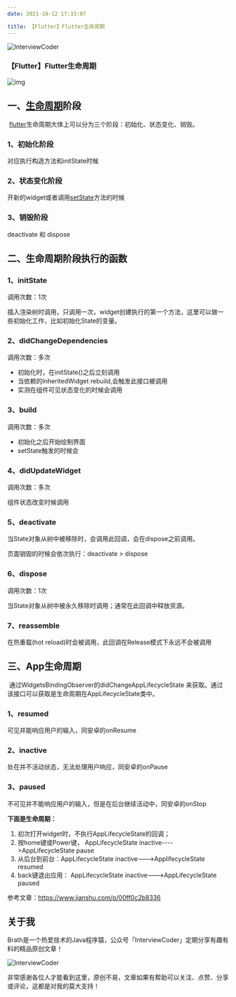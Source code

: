 ```yaml
---
date: 2021-10-12 17:33:07

title: 【Flutter】Flutter生命周期
---
```


![InterviewCoder](https://brath4.oss-cn-shenzhen.aliyuncs.com/picgo/%E6%89%AB%E7%A0%81_%E6%90%9C%E7%B4%A2%E8%81%94%E5%90%88%E4%BC%A0%E6%92%AD%E6%A0%B7%E5%BC%8F-%E6%A0%87%E5%87%86%E8%89%B2%E7%89%88.png)



### 【Flutter】Flutter生命周期

![img](https://brath.oss-cn-shanghai.aliyuncs.com/pigo/cf191df81ef144b9bca93e0a385bdd8d.png)

## 一、[生命周期](https://so.csdn.net/so/search?q=生命周期&spm=1001.2101.3001.7020)阶段

​    [flutter](https://so.csdn.net/so/search?q=flutter&spm=1001.2101.3001.7020)生命周期大体上可以分为三个阶段：初始化、状态变化、销毁。

### 1、初始化阶段



对应执行构造方法和initState时候

### 2、状态变化阶段

 开新的widget或者调用[setState](https://so.csdn.net/so/search?q=setState&spm=1001.2101.3001.7020)方法的时候

### 3、销毁阶段

deactivate 和 dispose

## 二、生命周期阶段执行的函数

### 1、initState

调用次数：1次

插入渲染树时调用，只调用一次，widget创建执行的第一个方法，这里可以做一些初始化工作，比如初始化State的变量。

### 2、didChangeDependencies

调用次数：多次

- 初始化时，在initState()之后立刻调用
- 当依赖的InheritedWidget rebuild,会触发此接口被调用
- 实测在组件可见状态变化的时候会调用

### 3、build

调用次数：多次 

- 初始化之后开始绘制界面
- setState触发的时候会 

### 4、didUpdateWidget

调用次数：多次

组件状态改变时候调用

### 5、deactivate

当State对象从树中被移除时，会调用此回调，会在dispose之前调用。

页面销毁的时候会依次执行：deactivate > dispose

### 6、dispose

调用次数：1次

当State对象从树中被永久移除时调用；通常在此回调中释放资源。

### 7、reassemble

在热重载(hot reload)时会被调用，此回调在Release模式下永远不会被调用

## 三、App生命周期

​    通过WidgetsBindingObserver的didChangeAppLifecycleState 来获取。通过该接口可以获取是生命周期在AppLifecycleState类中。

### 1、resumed

可见并能响应用户的输入，同安卓的onResume

### 2、inactive   

处在并不活动状态，无法处理用户响应，同安卓的onPause

### 3、paused

不可见并不能响应用户的输入，但是在后台继续活动中，同安卓的onStop

**下面是生命周期：**

1. 初次打开widget时，不执行AppLifecycleState的回调；
2. 按home键或Power键， AppLifecycleState inactive---->AppLifecycleState pause
3. 从后台到前台：AppLifecycleState inactive--->ApplifecycleState resumed
4. back键退出应用： AppLifecycleState inactive--->AppLifecycleState paused

参考文章：https://www.jianshu.com/p/00ff0c2b8336
## 关于我

Brath是一个热爱技术的Java程序猿，公众号「InterviewCoder」定期分享有趣有料的精品原创文章！

![InterviewCoder](https://brath4.oss-cn-shenzhen.aliyuncs.com/picgo/%E4%BA%8C%E7%BB%B4%E7%A0%81plus.png)

非常感谢各位人才能看到这里，原创不易，文章如果有帮助可以关注、点赞、分享或评论，这都是对我的莫大支持！
